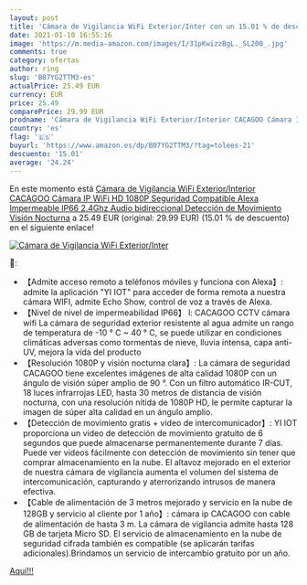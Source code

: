 ```yaml
---
layout: post
title: 'Cámara de Vigilancia WiFi Exterior/Inter con un 15.01 % de descuento'
date: 2021-01-10 16:55:16
image: 'https://m.media-amazon.com/images/I/31pKwizzBgL._SL200_.jpg'
comments: true
category: ofertas
author: ring
slug: 'B07YG2TTM3-es'
actualPrice: 25.49 EUR
currency: EUR
price: 25.49
comparePrice: 29.99 EUR
prodname: 'Cámara de Vigilancia WiFi Exterior/Interior CACAGOO Cámara IP WiFi HD 1080P Seguridad Compatible Alexa  Impermeable IP66 2.4Ghz Audio bidireccional Detección de Movimiento  Visión Nocturna'
country: 'es'
flag: '🇪🇸'
buyurl: 'https://www.amazon.es/dp/B07YG2TTM3/?tag=tolees-21'
descuento: '15.01'
average: '24.24'
---
```


En este momento está [Cámara de Vigilancia WiFi Exterior/Interior CACAGOO Cámara IP WiFi HD 1080P Seguridad Compatible Alexa  Impermeable IP66 2.4Ghz Audio bidireccional Detección de Movimiento  Visión Nocturna](https://www.amazon.es/dp/B07YG2TTM3/?tag=tolees-21) a 25.49 EUR (original: 29.99 EUR) (15.01 %  de descuento) en el siguiente enlace!

[![Cámara de Vigilancia WiFi Exterior/Inter](https://m.media-amazon.com/images/I/31pKwizzBgL._SL200_.jpg)](https://www.amazon.es/dp/B07YG2TTM3/?tag=tolees-21)

🔎:

- 【Admite acceso remoto a teléfonos móviles y funciona con Alexa】: admite la aplicación "YI IOT" para acceder de forma remota a nuestra cámara WIFI, admite Echo Show, control de voz a través de Alexa.
- 【Nivel de nivel de impermeabilidad IP66】 l: CACAGOO CCTV cámara wifi La cámara de seguridad exterior resistente al agua admite un rango de temperatura de -10 ° C ~ 40 ° C, se puede utilizar en condiciones climáticas adversas como tormentas de nieve, lluvia intensa, capa anti-UV, mejora la vida del producto
- 【Resolución 1080P y visión nocturna clara】: La cámara de seguridad CACAGOO tiene excelentes imágenes de alta calidad 1080P con un ángulo de visión súper amplio de 90 °. Con un filtro automático IR-CUT, 18 luces infrarrojas LED, hasta 30 metros de distancia de visión nocturna, con una resolución nítida de 1080P HD, le permite capturar la imagen de súper alta calidad en un ángulo amplio.
- 【Detección de movimiento gratis + video de intercomunicador】: YI IOT proporciona un video de detección de movimiento gratuito de 6 segundos que puede almacenarse permanentemente durante 7 días. Puede ver videos fácilmente con detección de movimiento sin tener que comprar almacenamiento en la nube. El altavoz mejorado en el exterior de nuestra cámara de vigilancia aumenta el volumen del sistema de intercomunicación, capturando y aterrorizando intrusos de manera efectiva.
- 【Cable de alimentación de 3 metros mejorado y servicio en la nube de 128GB y servicio al cliente por 1 año】: cámara ip CACAGOO con cable de alimentación de hasta 3 m. La cámara de vigilancia admite hasta 128 GB de tarjeta Micro SD. El servicio de almacenamiento en la nube de seguridad cifrada también es compatible (se aplicarán tarifas adicionales).Brindamos un servicio de intercambio gratuito por un año.

[Aquí!!!](https://www.amazon.es/dp/B07YG2TTM3/?tag=tolees-21)
